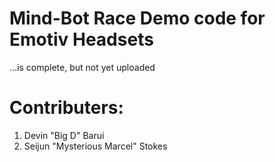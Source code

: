 # Mind-Bot Race Demo code for Emotiv Headsets 

...is complete, but not yet uploaded

# Contributers:

1. Devin "Big D" Barui
2. Seijun "Mysterious Marcel" Stokes
